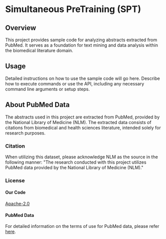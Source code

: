 # Simultaneous PreTraining (SPT)

## Overview
This project provides sample code for analyzing abstracts extracted from PubMed. It serves as a foundation for text mining and data analysis within the biomedical literature domain.

## Usage
Detailed instructions on how to use the sample code will go here. Describe how to execute commands or use the API, including any necessary command line arguments or setup steps.

## About PubMed Data
The abstracts used in this project are extracted from PubMed, provided by the National Library of Medicine (NLM). The extracted data consists of citations from biomedical and health sciences literature, intended solely for research purposes.

### Citation
When utilizing this dataset, please acknowledge NLM as the source in the following manner:
"The research conducted with this project utilizes PubMed data provided by the National Library of Medicine (NLM)."

### License
#### Our Code
[Apache-2.0](https://www.apache.org/licenses/LICENSE-2.0)

#### PubMed Data
For detailed information on the terms of use for PubMed data, please refer [here](https://www.nlm.nih.gov/databases/download/terms_and_conditions.html).
